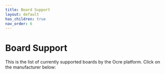 ```yaml
---
title: Board Support
layout: default
has_children: true
nav_order: 6 
---
```


# Board Support

This is the list of currently supported boards by the Ocre platform. Click on the manufacturer below: